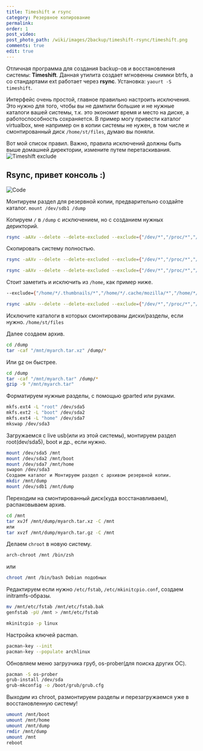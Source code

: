 ```yaml
---
title: Timeshift и rsync
category: Резервное копирование
permalink:
order: 1
post_video: 
post_photo_path: /wiki/images/2backup/timeshift-rsync/timeshift.png
comments: true
edit: true
---
```

Отличная программа для создания backup-ов и восстановления системы: **Timeshift**. Данная утилита создает мгновенны снимки btrfs, а со стандартами ext работает через **rsync**.
Установка: `yaourt -S timeshift`.

Интерфейс очень простой, главное правильно настроить исключения. Это нужно для того, чтобы вы не дампили большие и не нужные каталоги вашей системы, т.к. это экономит время и место на диске, а работоспособность сохраняется. В пример могу привести каталог virtualbox, мне например он в копии системы не нужен, в том числе и смонтированный диск `/home/st/files`, думаю вы поняли.

Вот мой список правил. Важно, правила исключений должны быть выше домашней директории, измените путем перетаскивания.
![Timeshift exclude](/wiki/images/2backup/timeshift-rsync/exclude-timeshift.png)

## Rsync, привет консоль :)
![Code](https://giphy.com/gifs/ZVik7pBtu9dNS/html5)

Монтируем раздел для резервной копии, предварительно создайте каталог.
`mount /dev/sdb1 /dump`

Копируем `/` в `/dump` с исключением, но с созданием нужных дерикторий.
```bash
rsync -aAXv --delete --delete-excluded --exclude={"/dev/*","/proc/*","/sys/*","/tmp/*","/run/*","/mnt/*","/media/*","/lost+found","/var/lib/pacman/sync/*","/var/cache/*","/var/tmp/*","/boot/*","/home/*"} /* /dump/
```

Скопировать систему полностью.
```bash
rsync -aAXv --delete --delete-excluded --exclude={"/dev/*","/proc/*","/sys/*","/tmp/*","/run/*","/mnt/*","/media/*","/lost+found","/var/lib/pacman/sync/*","/var/cache/*","/var/tmp/*"} /* /dump/
```

```bash
rsync -aAXv --delete --delete-excluded --exclude={"/dev/*","/proc/*","/sys/*","/tmp/*","/run/*","/mnt/*","/media/*","/lost+found","/var/lib/pacman/sync/*","/var/cache/*","/var/tmp/*","/home/*/.thumbnails/*","/home/*/.cache/*","/home/*/.local","/home/*/.gvfs/*","/home/*/files/*","/home/*/.var","/home/*/.npm","/home/*/.node-gyp","/home/*/.electron"} /* /run/media/st/dump/myarch/
```

Стоит заметить и исключить из `/home`, как пример ниже.
```bash
--exclude={"/home/*/.thumbnails/*","/home/*/.cache/mozilla/*","/home/*/.local/share/Trash/*","/home/*/.gvfs/*"}
```

```bash
rsync -aAXv --delete --delete-excluded --exclude={"/dev/*","/proc/*","/sys/*","/tmp/*","/run/*","/mnt/*","/media/*","/lost+found","/var/lib/pacman/sync/*","/var/cache/*","/var/tmp/*","/home/*/.thumbnails/*","/home/*/.cache/mozilla/*","/home/*/.local/share/Trash/*","/home/*/.gvfs/*"} /* /dump/
```

Исключите каталоги в которых смонтированы диски/разделы, если нужно.
`/home/st/files`

Далее создаем архив.
```bash
cd /dump
tar -caf "/mnt/myarch.tar.xz" /dump/*
```

Или gz он быстрее.
```bash
cd /dump
tar -caf "/mnt/myarch.tar" /dump/*
gzip -9 "/mnt/myarch.tar"
```

Форматируем нужные разделы, с помощью gparted или руками.
```bash
mkfs.ext4 -L "root" /dev/sda5
mkfs.ext2 -L "boot" /dev/sda2
mkfs.ext4 -L "home" /dev/sda7
mkswap /dev/sda3
```

Загружаемся с live usb(или из этой системы), монтируем раздел root(dev/sda5), boot и др., если нужно.
```bash
mount /dev/sda5 /mnt
mount /dev/sda2 /mnt/boot
mount /dev/sda7 /mnt/home
swapon /dev/sda3
Создаем каталог и Монтируем раздел с архивом резервной копии.
mkdir /mnt/dump
mount /dev/sdb1 /mnt/dump
```

Переходим на смонтированный диск(куда восстанавливаем), распаковываем архив.
```bash
cd /mnt
tar xvJf /mnt/dump/myarch.tar.xz -С /mnt
или
tar xvzf /mnt/dump/myarch.tar.gz -С /mnt
```

Делаем `chroot` в новую систему.
```bash
arch-chroot /mnt /bin/zsh
```
или
```bash 
chroot /mnt /bin/bash Debian подобных
```

Редактируем если нужно `/etc/fstab`, `/etc/mkinitcpio.conf`, создаем initramfs-образы.
```bash
mv /mnt/etc/fstab /mnt/etc/fstab.bak
genfstab -pU /mnt > /mnt/etc/fstab
```

```bash
mkinitcpio -p linux
```

Настройка ключей pacman.
```bash
pacman-key --init
pacman-key --populate archlinux
```

Обновляем меню загрузчика груб, os-prober(для поиска других ОС).
```bash
pacman -S os-prober
grub-install /dev/sda
grub-mkconfig -o /boot/grub/grub.cfg
```

Выходим из chroot, размонтируем разделы и перезагружаемся уже в восстановленную систему!
```bash
umount /mnt/boot
umount /mnt/home
umount /mnt/dump
rmdir /mnt/dump
umount /mnt
reboot
```